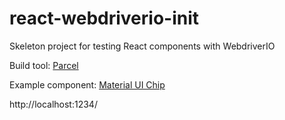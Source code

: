 # react-webdriverio-init
Skeleton project for testing React components with WebdriverIO

Build tool: [Parcel](https://parceljs.org)

Example component: [Material UI Chip](https://mui.com/material-ui/react-chip/)


http://localhost:1234/
